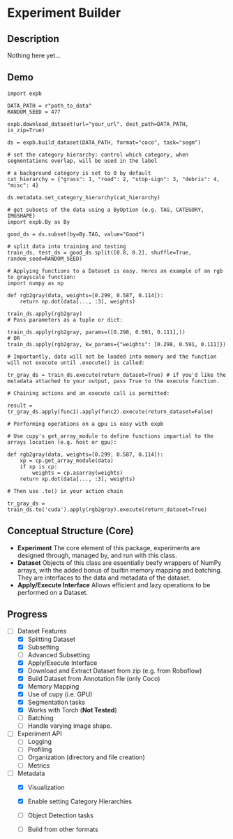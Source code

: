 # Experiment Builder

Description
---
Nothing here yet...

## Demo

```
import expb

DATA_PATH = r"path_to_data"
RANDOM_SEED = 477

expb.download_dataset(url="your_url", dest_path=DATA_PATH, is_zip=True) 

ds = expb.build_dataset(DATA_PATH, format="coco", task="segm")
```
```
# set the category hierarchy: control which category, when segmentations overlap, will be used in the label

# a background category is set to 0 by default
cat_hierarchy = {"grass": 1, "road": 2, "stop-sign": 3, "debris": 4, "misc": 4}

ds.metadata.set_category_hierarchy(cat_hierarchy)
```
```
# get subsets of the data using a ByOption (e.g. TAG, CATEGORY, IMGSHAPE)
import expb.By as By

good_ds = ds.subset(by=By.TAG, value="Good")

# split data into training and testing
train_ds, test_ds = good_ds.split([0.8, 0.2], shuffle=True, random_seed=RANDOM_SEED)
```
```
# Applying functions to a Dataset is easy. Heres an example of an rgb to grayscale function:
import numpy as np

def rgb2gray(data, weights=[0.299, 0.587, 0.114]):
    return np.dot(data[..., :3], weights)

train_ds.apply(rgb2gray)
# Pass parameters as a tuple or dict:

train_ds.apply(rgb2gray, params=([0.298, 0.591, 0.111],))
# OR
train_ds.apply(rgb2gray, kw_params={"weights": [0.298, 0.591, 0.111]})
```
```
# Importantly, data will not be loaded into memory and the function will not execute until .execute() is called:

tr_gray_ds = train_ds.execute(return_dataset=True) # if you'd like the metadata attached to your output, pass True to the execute function.

# Chaining actions and an execute call is permitted:

result = tr_gray_ds.apply(func1).apply(func2).execute(return_dataset=False)
```
```
# Performing operations on a gpu is easy with expb

# Use cupy's get_array_module to define functions impartial to the arrays location (e.g. host or gpu):

def rgb2gray(data, weights=[0.299, 0.587, 0.114]):
    xp = cp.get_array_module(data)
    if xp is cp:
        weights = cp.asarray(weights)
    return xp.dot(data[..., :3], weights)

# Then use .to() in your action chain

tr_gray_ds = train_ds.to('cuda').apply(rgb2gray).execute(return_dataset=True)
```

## Conceptual Structure (Core)

- **Experiment** The core element of this package, experiments are designed through, managed by, and run with this class.  
- **Dataset** Objects of this class are essentially beefy wrappers of NumPy arrays, with the added bonus of builtin memory mapping and batching. They are interfaces to the data and metadata of the dataset.
- **Apply/Execute Interface** Allows efficient and lazy operations to be performed on a Dataset.

## Progress

- [ ] Dataset Features
    - [x] Splitting Dataset
    - [x] Subsetting
    - [ ] Advanced Subsetting
    - [x] Apply/Execute Interface
    - [x] Download and Extract Dataset from zip (e.g. from Roboflow)
    - [x] Build Dataset from Annotation file (only Coco)
    - [x] Memory Mapping
    - [x] Use of cupy (i.e. GPU)
    - [x] Segmentation tasks
    - [x] Works with Torch (**Not Tested**)
    - [ ] Batching
    - [ ] Handle varying image shape.

- [ ] Experiment API
    - [ ] Logging
    - [ ] Profiling
    - [ ] Organization (directory and file creation)
    - [ ] Metrics

- [ ] Metadata
    - [x] Visualization
    - [x] Enable setting Category Hierarchies
    - [ ] Object Detection tasks
    - [ ] Build from other formats
    